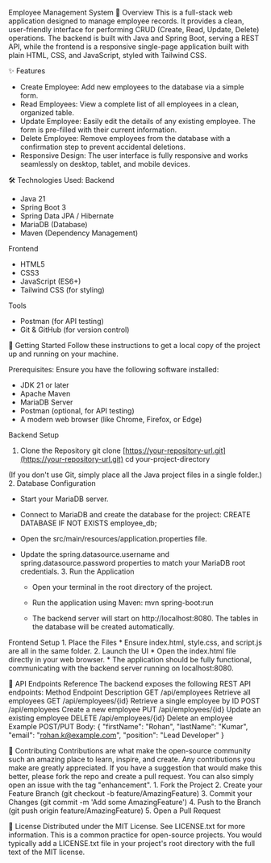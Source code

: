 ﻿Employee Management System
📝 Overview
This is a full-stack web application designed to manage employee records. It provides a clean, user-friendly interface for performing CRUD (Create, Read, Update, Delete) operations. The backend is built with Java and Spring Boot, serving a REST API, while the frontend is a responsive single-page application built with plain HTML, CSS, and JavaScript, styled with Tailwind CSS.

✨ Features
* Create Employee: Add new employees to the database via a simple form.
* Read Employees: View a complete list of all employees in a clean, organized table.
* Update Employee: Easily edit the details of any existing employee. The form is pre-filled with their current information.
* Delete Employee: Remove employees from the database with a confirmation step to prevent accidental deletions.
* Responsive Design: The user interface is fully responsive and works seamlessly on desktop, tablet, and mobile devices.

🛠️ Technologies Used:
Backend
* Java 21
* Spring Boot 3
* Spring Data JPA / Hibernate
* MariaDB (Database)
* Maven (Dependency Management)

Frontend
* HTML5
* CSS3
* JavaScript (ES6+)
* Tailwind CSS (for styling)

Tools
* Postman (for API testing)
* Git & GitHub (for version control)

🚀 Getting Started
Follow these instructions to get a local copy of the project up and running on your machine.

Prerequisites:
Ensure you have the following software installed:
* JDK 21 or later
* Apache Maven
* MariaDB Server
* Postman (optional, for API testing)
* A modern web browser (like Chrome, Firefox, or Edge)

Backend Setup
1. Clone the Repository
git clone [https://your-repository-url.git](https://your-repository-url.git)
cd your-project-directory

(If you don't use Git, simply place all the Java project files in a single folder.)
2. Database Configuration
   * Start your MariaDB server.
   * Connect to MariaDB and create the database for the project:
CREATE DATABASE IF NOT EXISTS employee_db;

   * Open the src/main/resources/application.properties file.
   * Update the spring.datasource.username and spring.datasource.password properties to match your MariaDB root credentials.
      3. Run the Application
      * Open your terminal in the root directory of the project.
      * Run the application using Maven:
mvn spring-boot:run

      * The backend server will start on http://localhost:8080. The tables in the database will be created automatically.

Frontend Setup
         1. Place the Files
         * Ensure index.html, style.css, and script.js are all in the same folder.
         2. Launch the UI
         * Open the index.html file directly in your web browser.
         * The application should be fully functional, communicating with the backend server running on localhost:8080.

📖 API Endpoints Reference
The backend exposes the following REST API endpoints:
Method
	Endpoint
	Description
	GET
	/api/employees
	Retrieve all employees
	GET
	/api/employees/{id}
	Retrieve a single employee by ID
	POST
	/api/employees
	Create a new employee
	PUT
	/api/employees/{id}
	Update an existing employee
	DELETE
	/api/employees/{id}
	Delete an employee
	Example POST/PUT Body:
{
   "firstName": "Rohan",
   "lastName": "Kumar",
   "email": "rohan.k@example.com",
   "position": "Lead Developer"
}

🤝 Contributing
Contributions are what make the open-source community such an amazing place to learn, inspire, and create. Any contributions you make are greatly appreciated.
If you have a suggestion that would make this better, please fork the repo and create a pull request. You can also simply open an issue with the tag "enhancement".
         1. Fork the Project
         2. Create your Feature Branch (git checkout -b feature/AmazingFeature)
         3. Commit your Changes (git commit -m 'Add some AmazingFeature')
         4. Push to the Branch (git push origin feature/AmazingFeature)
         5. Open a Pull Request
         
📜 License
Distributed under the MIT License. See LICENSE.txt for more information.
This is a common practice for open-source projects. You would typically add a LICENSE.txt file in your project's root directory with the full text of the MIT license.